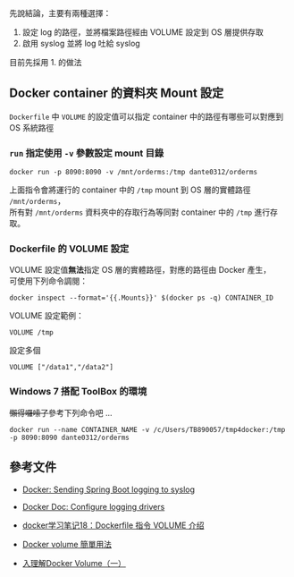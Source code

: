 先說結論，主要有兩種選擇：

1. 設定 log 的路徑，並將檔案路徑經由 VOLUME 設定到 OS 層提供存取
2. 啟用 syslog 並將 log 吐給 syslog

目前先採用 1. 的做法


Docker container 的資料夾 Mount 設定
-----------------------------------

`Dockerfile` 中 `VOLUME` 的設定值可以指定 container 中的路徑有哪些可以對應到 OS 系統路徑


### `run` 指定使用 `-v` 參數設定 mount 目錄

```console
docker run -p 8090:8090 -v /mnt/orderms:/tmp dante0312/orderms
```


上面指令會將運行的 container 中的 `/tmp` mount 到 OS 層的實體路徑 `/mnt/orderms`，  
所有對 `/mnt/orderms` 資料夾中的存取行為等同對 container 中的 `/tmp` 進行存取。


### Dockerfile 的 VOLUME 設定

VOLUME 設定值**無法**指定 OS 層的實體路徑，對應的路徑由 Docker 產生，  
可使用下列命令調閱：

```console
docker inspect --format='{{.Mounts}}' $(docker ps -q) CONTAINER_ID
```

VOLUME 設定範例：

```
VOLUME /tmp
```


設定多個 

```
VOLUME ["/data1","/data2"]
```


### Windows 7 搭配 ToolBox 的環境

~~懶得囉嗦了~~參考下列命令吧 ...

```
docker run --name CONTAINER_NAME -v /c/Users/TB890057/tmp4docker:/tmp -p 8090:8090 dante0312/orderms
```



參考文件
-------

- [Docker: Sending Spring Boot logging to syslog](https://fabianlee.org/2017/03/21/docker-sending-spring-boot-logging-to-syslog/)

- [Docker Doc: Configure logging drivers](https://docs.docker.com/config/containers/logging/configure/)

- [docker学习笔记18：Dockerfile 指令 VOLUME 介绍](https://www.cnblogs.com/51kata/p/5266626.html)

- [Docker volume 簡單用法](https://julianchu.net/2016/04/19-docker.html)

- [入理解Docker Volume（一）](http://dockone.io/article/128)
